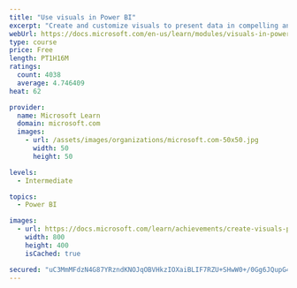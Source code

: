 ```yaml
---
title: "Use visuals in Power BI"
excerpt: "Create and customize visuals to present data in compelling and insightful ways."
webUrl: https://docs.microsoft.com/en-us/learn/modules/visuals-in-power-bi/
type: course
price: Free
length: PT1H16M
ratings:
  count: 4038
  average: 4.746409
heat: 62

provider:
  name: Microsoft Learn
  domain: microsoft.com
  images:
    - url: /assets/images/organizations/microsoft.com-50x50.jpg
      width: 50
      height: 50

levels:
  - Intermediate

topics:
  - Power BI

images:
  - url: https://docs.microsoft.com/learn/achievements/create-visuals-power-bi-desktop-social.png
    width: 800
    height: 400
    isCached: true

secured: "uC3MmMFdzN4G87YRzndKNOJqOBVHkzIOXaiBLIF7RZU+SHwW0+/0Gg6JQupG4YigDfF02K+eH1HRYJXxCh2UC9WZaWiH+ZeSyBjM7G1tFXd4N/atv5VYRs00Gq61vqHdBh0TEBdewQtRmv0Zju44/om97XKmoTT4wo4skb4b3tnw9wPdhxivE7bs+9bPOh74hQx9YRNONyf18QiwR3HBeCcikav1JXmgvHKNJFxrdoD+Vu/6lkFId2uMRD9J+5iTh1xKgbMaG7JCCxrER9byTemrIOjKRKLADy26oxyvtdtm689/5ONw0WeI5bx9P4iwEhEtX+eXBhnRoZBWIn63vovg4HAwJZkRhbzeapp8iIRejb/vsYNTKR3Mmk7agPon3QfMcIOQmHNp+InCZkFVYivbACxe6orjCGf+tPBpGqI=;V9DTCDBMrMZWRwkvOnv4wg=="
---
```


